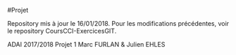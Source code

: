 ﻿#Projet

Repository mis à jour le 16/01/2018.
Pour les modifications précédentes, voir le repository CoursCCI-ExercicesGIT.

ADAI 2017/2018
Projet 1 
Marc FURLAN & Julien EHLES

